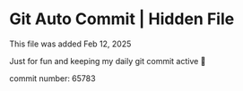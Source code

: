 # Git Auto Commit | Hidden File

This file was added Feb 12, 2025

Just for fun and keeping my daily git commit active 🤪

commit number: 65783

